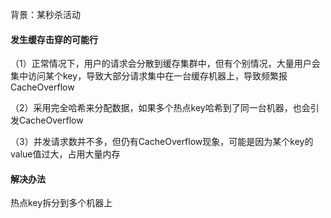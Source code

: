 背景：某秒杀活动

#### 发生缓存击穿的可能行

（1）正常情况下，用户的请求会分散到缓存集群中，但有个别情况，大量用户会集中访问某个key，导致大部分请求集中在一台缓存机器上，导致频繁报CacheOverflow

（2）采用完全哈希来分配数据，如果多个热点key哈希到了同一台机器，也会引发CacheOverflow

（3）并发请求数并不多，但仍有CacheOverflow现象，可能是因为某个key的value值过大，占用大量内存

#### 解决办法

热点key拆分到多个机器上
